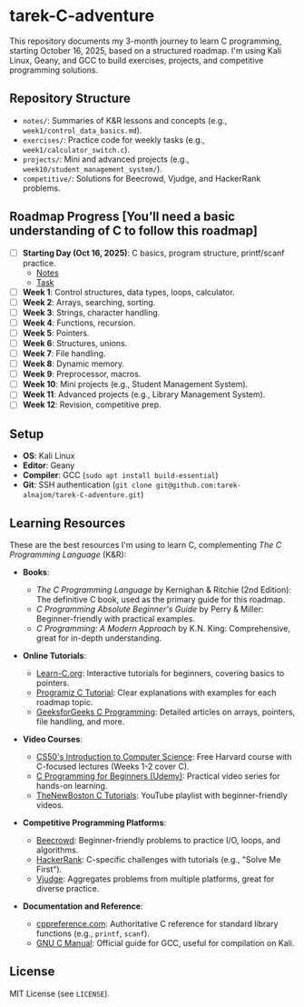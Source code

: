 # tarek-C-adventure

This repository documents my 3-month journey to learn C programming, starting October 16, 2025, based on a structured roadmap. I'm using Kali Linux, Geany, and GCC to build exercises, projects, and competitive programming solutions.

## Repository Structure
- `notes/`: Summaries of K&R lessons and concepts (e.g., `week1/control_data_basics.md`).
- `exercises/`: Practice code for weekly tasks (e.g., `week1/calculator_switch.c`).
- `projects/`: Mini and advanced projects (e.g., `week10/student_management_system/`).
- `competitive/`: Solutions for Beecrowd, Vjudge, and HackerRank problems.

## Roadmap Progress [You’ll need a basic understanding of C to follow this roadmap]
- [ ] **Starting Day (Oct 16, 2025)**: C basics, program structure, printf/scanf practice.
  - [Notes](notes/starting_day/importance&structure_c.md)
  - [Task](exercises/starting_day/Task.md)
- [ ] **Week 1**: Control structures, data types, loops, calculator.
- [ ] **Week 2**: Arrays, searching, sorting.
- [ ] **Week 3**: Strings, character handling.
- [ ] **Week 4**: Functions, recursion.
- [ ] **Week 5**: Pointers.
- [ ] **Week 6**: Structures, unions.
- [ ] **Week 7**: File handling.
- [ ] **Week 8**: Dynamic memory.
- [ ] **Week 9**: Preprocessor, macros.
- [ ] **Week 10**: Mini projects (e.g., Student Management System).
- [ ] **Week 11**: Advanced projects (e.g., Library Management System).
- [ ] **Week 12**: Revision, competitive prep.

## Setup
- **OS**: Kali Linux
- **Editor**: Geany
- **Compiler**: GCC (`sudo apt install build-essential`)
- **Git**: SSH authentication (`git clone git@github.com:tarek-alnajom/tarek-C-adventure.git`)

## Learning Resources
These are the best resources I'm using to learn C, complementing *The C Programming Language* (K&R):

- **Books**:
  - *The C Programming Language* by Kernighan & Ritchie (2nd Edition): The definitive C book, used as the primary guide for this roadmap.
  - *C Programming Absolute Beginner's Guide* by Perry & Miller: Beginner-friendly with practical examples.
  - *C Programming: A Modern Approach* by K.N. King: Comprehensive, great for in-depth understanding.

- **Online Tutorials**:
  - [Learn-C.org](https://www.learn-c.org/): Interactive tutorials for beginners, covering basics to pointers.
  - [Programiz C Tutorial](https://www.programiz.com/c-programming): Clear explanations with examples for each roadmap topic.
  - [GeeksforGeeks C Programming](https://www.geeksforgeeks.org/c-programming-language/): Detailed articles on arrays, pointers, file handling, and more.

- **Video Courses**:
  - [CS50's Introduction to Computer Science](https://cs50.harvard.edu/x/2025/): Free Harvard course with C-focused lectures (Weeks 1-2 cover C).
  - [C Programming for Beginners (Udemy)](https://www.udemy.com/course/c-programming-for-beginners/): Practical video series for hands-on learning.
  - [TheNewBoston C Tutorials](https://www.youtube.com/playlist?list=PL6gx4Cwl9DGBuKtLgPR_zWYx4jF4jL7kw): YouTube playlist with beginner-friendly videos.

- **Competitive Programming Platforms**:
  - [Beecrowd](https://www.beecrowd.com.br): Beginner-friendly problems to practice I/O, loops, and algorithms.
  - [HackerRank](https://www.hackerrank.com): C-specific challenges with tutorials (e.g., "Solve Me First").
  - [Vjudge](https://vjudge.net): Aggregates problems from multiple platforms, great for diverse practice.

- **Documentation and Reference**:
  - [cppreference.com](https://en.cppreference.com/w/c): Authoritative C reference for standard library functions (e.g., `printf`, `scanf`).
  - [GNU C Manual](https://www.gnu.org/software/gnu-c-manual/): Official guide for GCC, useful for compilation on Kali.

## License
MIT License (see `LICENSE`).
